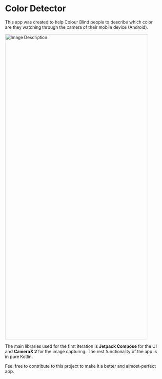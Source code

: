 # Color Detector

This app was created to help Colour Blind people to describe which color are they watching through the camera of their mobile device (Android).

<img src="https://github.com/user-attachments/assets/d6fd7da2-d2ac-4ed3-947f-979b8ad8d1dd" alt="Image Description" width="466" height="1000">

The main libraries used for the first iteration is **Jetpack Compose** for the UI and **CameraX 2** for the image capturing. The rest functionality of the app is in pure Kotlin. 

Feel free to contribute to this project to make it a better and almost-perfect app.
